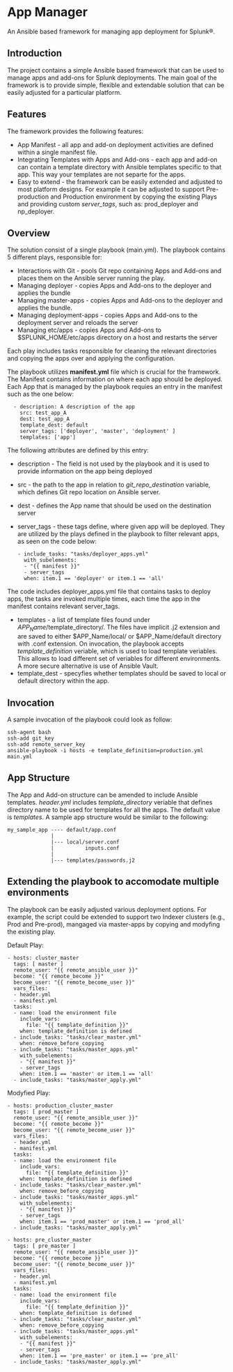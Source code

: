 # App Manager
An Ansible based framework for managing app deployment for Splunk®.

## Introduction
The project contains a simple Ansible based framework that can be used to manage apps and add-ons for Splunk deployments. The main goal of the framework is to provide simple, flexible and extendable solution that can be easily adjusted for a particular platform.

## Features
The framework provides the following features:
- App Manifest - all app and add-on deployment activities are defined within a single manifest file.
- Integrating Templates with Apps and Add-ons - each app and add-on can contain a template directory with Ansible templates specific to that app. This way your templates are not separte for the apps.
- Easy to extend - the framework can be easily extended and adjusted to most platform designs. For example it can be adjusted to support Pre-production and Production environment by copying the existing Plays and providing custom *server_tags*, such as: prod_deployer and np_deployer.

## Overview
The solution consist of a single playbook (main.yml). The playbook contains 5 different plays, responsible for:
- Interactions with Git - pools Git repo containing Apps and Add-ons and places them on the Ansible server running the play.
- Managing deployer - copies Apps and Add-ons to the deployer and applies the bundle
- Managing master-apps - copies Apps and Add-ons to the deployer and applies the bundle.
- Managing deployment-apps - copies Apps and Add-ons to the deployment server and reloads the server
- Managing etc/apps - copies Apps and Add-ons to $SPLUNK_HOME/etc/apps directory on a host and restarts the server

Each play includes tasks responsible for cleaning the relevant directories and copying the apps over and applying the configuration.

The playbook utilizes **manifest.yml** file which is crucial for the framework. The Manifest contains information on where each app should be deployed. Each App that is managed by the playbook requies an entry in the manifest such as the one below:

      - description: A description of the app
        src: test_app_A
        dest: test_app_A
        template_dest: default
        server_tags: ['deployer', 'master', 'deployment' ]
        templates: ['app']

The following attributes are defined by this entry:
- description - The field is not used by the playbook and it is used to provide information on the app being deployed
- src - the path to the app in relation to *git_repo_destination* variable, which defines Git repo location on Ansible server.
- dest - defines the App name that should be used on the destination server
- server_tags - these tags define, where given app will be deployed. They are utilized by the plays defined in the playbook to    filter relevant apps, as seen on the code below:
  
      - include_tasks: "tasks/deployer_apps.yml"
        with_subelements:
        - "{{ manifest }}"   
        - server_tags
        when: item.1 == 'deployer' or item.1 == 'all'

The code includes deployer_apps.yml file that contains tasks to deploy apps, the tasks are invoked multiple times, each time the app in the manifest contains relevant server_tags.
- templates - a list of template files found under $APP_Name/$template_directory/. The files have implicit .j2 extension and are saved to either $APP_Name/local/ or $APP_Name/default directory with .conf extension. On invocation, the playbook accepts *template_definition* veriable, which is used to load template veriables. This allows to load different set of veriables for different environments. A more secure alternative is use of Ansible Vault.
- template_dest - specyfies whether templates should be saved to local or default directory within the app.

## Invocation
A sample invocation of the playbook could look as follow:

    ssh-agent bash
    ssh-add git_key
    ssh-add remote_server_key
    ansible-playbook -i hosts -e template_definition=production.yml main.yml
    
## App Structure
The App and Add-on structure can be amended to include Ansible templates. *header.yml* includes *template_directory* veriable that defines directory name to be used for templates for all the apps. The default value is *templates*. A sample app structure would be similar to the following:

    my_sample_app ---- default/app.conf
                  |
                  |--- local/server.conf
                  |          inputs.conf
                  |
                  |--- templates/passwords.j2
                  
## Extending the playbook to accomodate multiple environments
The playbook can be easily adjusted various deployment options. For example, the script could be extended to support two Indexer clusters (e.g., Prod and Pre-prod), mangaged via master-apps by copying and modyfing the existing play.

Default Play:

    - hosts: cluster_master
      tags: [ master ] 
      remote_user: "{{ remote_ansible_user }}"
      become: "{{ remote_become }}"
      become_user: "{{ remote_become_user }}"
      vars_files:
      - header.yml
      - manifest.yml
      tasks:
      - name: load the environment file
        include_vars:
          file: "{{ template_definition }}"
        when: template_definition is defined
      - include_tasks: "tasks/clear_master.yml"
        when: remove_before_copying
      - include_tasks: "tasks/master_apps.yml"
        with_subelements:
        - "{{ manifest }}"
        - server_tags
        when: item.1 == 'master' or item.1 == 'all'
      - include_tasks: "tasks/master_apply.yml"

Modyfied Play:

    - hosts: production_cluster_master
      tags: [ prod_master ] 
      remote_user: "{{ remote_ansible_user }}"
      become: "{{ remote_become }}"
      become_user: "{{ remote_become_user }}"
      vars_files:
      - header.yml
      - manifest.yml
      tasks:
      - name: load the environment file
        include_vars:
          file: "{{ template_definition }}"
        when: template_definition is defined
      - include_tasks: "tasks/clear_master.yml"
        when: remove_before_copying
      - include_tasks: "tasks/master_apps.yml"
        with_subelements:
        - "{{ manifest }}"
        - server_tags
        when: item.1 == 'prod_master' or item.1 == 'prod_all'
      - include_tasks: "tasks/master_apply.yml"
      
    - hosts: pre_cluster_master
      tags: [ pre_master ] 
      remote_user: "{{ remote_ansible_user }}"
      become: "{{ remote_become }}"
      become_user: "{{ remote_become_user }}"
      vars_files:
      - header.yml
      - manifest.yml
      tasks:
      - name: load the environment file
        include_vars:
          file: "{{ template_definition }}"
        when: template_definition is defined
      - include_tasks: "tasks/clear_master.yml"
        when: remove_before_copying
      - include_tasks: "tasks/master_apps.yml"
        with_subelements:
        - "{{ manifest }}"
        - server_tags
        when: item.1 == 'pre_master' or item.1 == 'pre_all'
      - include_tasks: "tasks/master_apply.yml"








